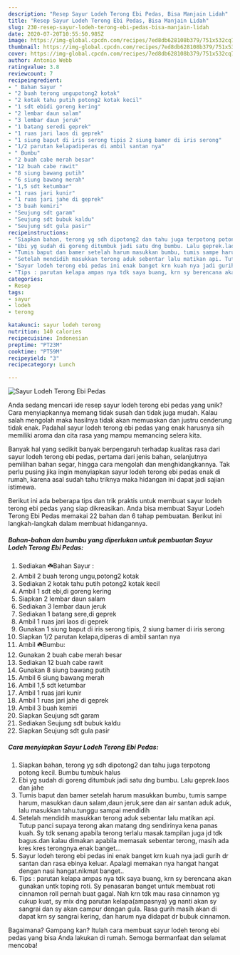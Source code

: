 ```yaml
---
description: "Resep Sayur Lodeh Terong Ebi Pedas, Bisa Manjain Lidah"
title: "Resep Sayur Lodeh Terong Ebi Pedas, Bisa Manjain Lidah"
slug: 230-resep-sayur-lodeh-terong-ebi-pedas-bisa-manjain-lidah
date: 2020-07-20T10:55:50.985Z
image: https://img-global.cpcdn.com/recipes/7ed8db628108b379/751x532cq70/sayur-lodeh-terong-ebi-pedas-foto-resep-utama.jpg
thumbnail: https://img-global.cpcdn.com/recipes/7ed8db628108b379/751x532cq70/sayur-lodeh-terong-ebi-pedas-foto-resep-utama.jpg
cover: https://img-global.cpcdn.com/recipes/7ed8db628108b379/751x532cq70/sayur-lodeh-terong-ebi-pedas-foto-resep-utama.jpg
author: Antonio Webb
ratingvalue: 3.8
reviewcount: 7
recipeingredient:
- " Bahan Sayur "
- "2 buah terong ungupotong2 kotak"
- "2 kotak tahu putih potong2 kotak kecil"
- "1 sdt ebidi goreng kering"
- "2 lembar daun salam"
- "3 lembar daun jeruk"
- "1 batang seredi geprek"
- "1 ruas jari laos di geprek"
- "1 siung baput di iris serong tipis 2 siung bamer di iris serong"
- "1/2 parutan kelapadiperas di ambil santan nya"
- " Bumbu"
- "2 buah cabe merah besar"
- "12 buah cabe rawit"
- "8 siung bawang putih"
- "6 siung bawang merah"
- "1,5 sdt ketumbar"
- "1 ruas jari kunir"
- "1 ruas jari jahe di geprek"
- "3 buah kemiri"
- "Seujung sdt garam"
- "Seujung sdt bubuk kaldu"
- "Seujung sdt gula pasir"
recipeinstructions:
- "Siapkan bahan, terong yg sdh dipotong2 dan tahu juga terpotong potong kecil. Bumbu tumbuk halus"
- "Ebi yg sudah di goreng ditumbuk jadi satu dng bumbu. Lalu geprek.laos dan jahe"
- "Tumis baput dan bamer setelah harum masukkan bumbu, tumis sampe harum, masukkan daun salam,daun jeruk,sere dan air santan aduk aduk, lalu masukkan tahu.tunggu sampai mendidih"
- "Setelah mendidih masukkan terong aduk sebentar lalu matikan api. Tutup panci supaya terong akan matang dng sendirinya kena panas kuah. Sy tdk senang apabila terong terlalu masak.tampilan juga jd tdk bagus.dan kalau dimakan apabila memasak sebentar terong, masih ada kres kres terongnya.enak banget..."
- "Sayur lodeh terong ebi pedas ini enak banget krn kuah nya jadi gurih dr santan dan rasa ebinya keluar. Apalagi memakan nya hangat hangat dengan nasi hangat.nikmat banget.."
- "Tips : parutan kelapa ampas nya tdk saya buang, krn sy berencana akan gunakan untk toping roti. Sy penasaran banget untuk membuat roti cinnamon roll pernah buat gagal. Nah krn tdk mau rasa cinnamon yg cukup kuat, sy mix dng parutan kelapa(ampasnya) yg nanti akan sy sangrai dan sy akan campur dengan gula. Rasa gurih masih akan di dapat krn sy sangrai kering, dan harum nya didapat dr bubuk cinnamon."
categories:
- Resep
tags:
- sayur
- lodeh
- terong

katakunci: sayur lodeh terong 
nutrition: 140 calories
recipecuisine: Indonesian
preptime: "PT23M"
cooktime: "PT59M"
recipeyield: "3"
recipecategory: Lunch

---
```



![Sayur Lodeh Terong Ebi Pedas](https://img-global.cpcdn.com/recipes/7ed8db628108b379/751x532cq70/sayur-lodeh-terong-ebi-pedas-foto-resep-utama.jpg)

Anda sedang mencari ide resep sayur lodeh terong ebi pedas yang unik? Cara menyiapkannya memang tidak susah dan tidak juga mudah. Kalau salah mengolah maka hasilnya tidak akan memuaskan dan justru cenderung tidak enak. Padahal sayur lodeh terong ebi pedas yang enak harusnya sih memiliki aroma dan cita rasa yang mampu memancing selera kita.

Banyak hal yang sedikit banyak berpengaruh terhadap kualitas rasa dari sayur lodeh terong ebi pedas, pertama dari jenis bahan, selanjutnya pemilihan bahan segar, hingga cara mengolah dan menghidangkannya. Tak perlu pusing jika ingin menyiapkan sayur lodeh terong ebi pedas enak di rumah, karena asal sudah tahu triknya maka hidangan ini dapat jadi sajian istimewa.




Berikut ini ada beberapa tips dan trik praktis untuk membuat sayur lodeh terong ebi pedas yang siap dikreasikan. Anda bisa membuat Sayur Lodeh Terong Ebi Pedas memakai 22 bahan dan 6 tahap pembuatan. Berikut ini langkah-langkah dalam membuat hidangannya.

<!--inarticleads1-->

##### Bahan-bahan dan bumbu yang diperlukan untuk pembuatan Sayur Lodeh Terong Ebi Pedas:

1. Sediakan  ☘️Bahan Sayur :
1. Ambil 2 buah terong ungu,potong2 kotak
1. Sediakan 2 kotak tahu putih potong2 kotak kecil
1. Ambil 1 sdt ebi,di goreng kering
1. Siapkan 2 lembar daun salam
1. Sediakan 3 lembar daun jeruk
1. Sediakan 1 batang sere,di geprek
1. Ambil 1 ruas jari laos di geprek
1. Gunakan 1 siung baput di iris serong tipis, 2 siung bamer di iris serong
1. Siapkan 1/2 parutan kelapa,diperas di ambil santan nya
1. Ambil  ☘️Bumbu:
1. Gunakan 2 buah cabe merah besar
1. Sediakan 12 buah cabe rawit
1. Gunakan 8 siung bawang putih
1. Ambil 6 siung bawang merah
1. Ambil 1,5 sdt ketumbar
1. Ambil 1 ruas jari kunir
1. Ambil 1 ruas jari jahe di geprek
1. Ambil 3 buah kemiri
1. Siapkan Seujung sdt garam
1. Sediakan Seujung sdt bubuk kaldu
1. Siapkan Seujung sdt gula pasir




<!--inarticleads2-->

##### Cara menyiapkan Sayur Lodeh Terong Ebi Pedas:

1. Siapkan bahan, terong yg sdh dipotong2 dan tahu juga terpotong potong kecil. Bumbu tumbuk halus
1. Ebi yg sudah di goreng ditumbuk jadi satu dng bumbu. Lalu geprek.laos dan jahe
1. Tumis baput dan bamer setelah harum masukkan bumbu, tumis sampe harum, masukkan daun salam,daun jeruk,sere dan air santan aduk aduk, lalu masukkan tahu.tunggu sampai mendidih
1. Setelah mendidih masukkan terong aduk sebentar lalu matikan api. Tutup panci supaya terong akan matang dng sendirinya kena panas kuah. Sy tdk senang apabila terong terlalu masak.tampilan juga jd tdk bagus.dan kalau dimakan apabila memasak sebentar terong, masih ada kres kres terongnya.enak banget...
1. Sayur lodeh terong ebi pedas ini enak banget krn kuah nya jadi gurih dr santan dan rasa ebinya keluar. Apalagi memakan nya hangat hangat dengan nasi hangat.nikmat banget..
1. Tips : parutan kelapa ampas nya tdk saya buang, krn sy berencana akan gunakan untk toping roti. Sy penasaran banget untuk membuat roti cinnamon roll pernah buat gagal. Nah krn tdk mau rasa cinnamon yg cukup kuat, sy mix dng parutan kelapa(ampasnya) yg nanti akan sy sangrai dan sy akan campur dengan gula. Rasa gurih masih akan di dapat krn sy sangrai kering, dan harum nya didapat dr bubuk cinnamon.




Bagaimana? Gampang kan? Itulah cara membuat sayur lodeh terong ebi pedas yang bisa Anda lakukan di rumah. Semoga bermanfaat dan selamat mencoba!
